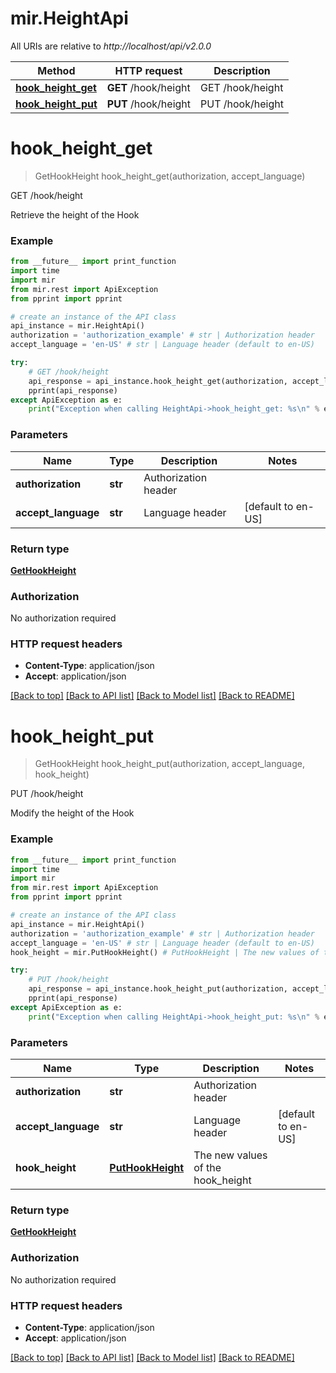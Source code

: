# mir.HeightApi

All URIs are relative to *http://localhost/api/v2.0.0*

Method | HTTP request | Description
------------- | ------------- | -------------
[**hook_height_get**](HeightApi.md#hook_height_get) | **GET** /hook/height | GET /hook/height
[**hook_height_put**](HeightApi.md#hook_height_put) | **PUT** /hook/height | PUT /hook/height


# **hook_height_get**
> GetHookHeight hook_height_get(authorization, accept_language)

GET /hook/height

Retrieve the height of the Hook

### Example
```python
from __future__ import print_function
import time
import mir
from mir.rest import ApiException
from pprint import pprint

# create an instance of the API class
api_instance = mir.HeightApi()
authorization = 'authorization_example' # str | Authorization header
accept_language = 'en-US' # str | Language header (default to en-US)

try:
    # GET /hook/height
    api_response = api_instance.hook_height_get(authorization, accept_language)
    pprint(api_response)
except ApiException as e:
    print("Exception when calling HeightApi->hook_height_get: %s\n" % e)
```

### Parameters

Name | Type | Description  | Notes
------------- | ------------- | ------------- | -------------
 **authorization** | **str**| Authorization header | 
 **accept_language** | **str**| Language header | [default to en-US]

### Return type

[**GetHookHeight**](GetHookHeight.md)

### Authorization

No authorization required

### HTTP request headers

 - **Content-Type**: application/json
 - **Accept**: application/json

[[Back to top]](#) [[Back to API list]](../README.md#documentation-for-api-endpoints) [[Back to Model list]](../README.md#documentation-for-models) [[Back to README]](../README.md)

# **hook_height_put**
> GetHookHeight hook_height_put(authorization, accept_language, hook_height)

PUT /hook/height

Modify the height of the Hook

### Example
```python
from __future__ import print_function
import time
import mir
from mir.rest import ApiException
from pprint import pprint

# create an instance of the API class
api_instance = mir.HeightApi()
authorization = 'authorization_example' # str | Authorization header
accept_language = 'en-US' # str | Language header (default to en-US)
hook_height = mir.PutHookHeight() # PutHookHeight | The new values of the hook_height

try:
    # PUT /hook/height
    api_response = api_instance.hook_height_put(authorization, accept_language, hook_height)
    pprint(api_response)
except ApiException as e:
    print("Exception when calling HeightApi->hook_height_put: %s\n" % e)
```

### Parameters

Name | Type | Description  | Notes
------------- | ------------- | ------------- | -------------
 **authorization** | **str**| Authorization header | 
 **accept_language** | **str**| Language header | [default to en-US]
 **hook_height** | [**PutHookHeight**](PutHookHeight.md)| The new values of the hook_height | 

### Return type

[**GetHookHeight**](GetHookHeight.md)

### Authorization

No authorization required

### HTTP request headers

 - **Content-Type**: application/json
 - **Accept**: application/json

[[Back to top]](#) [[Back to API list]](../README.md#documentation-for-api-endpoints) [[Back to Model list]](../README.md#documentation-for-models) [[Back to README]](../README.md)

